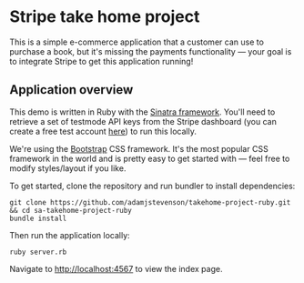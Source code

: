# Stripe take home project

This is a simple e-commerce application that a customer can use to purchase a book, but it's missing the payments functionality —  your goal is to integrate Stripe to get this application running!

## Application overview

This demo is written in Ruby with the [Sinatra framework](http://sinatrarb.com/intro.html). You'll need to retrieve a set of testmode API keys from the Stripe dashboard (you can create a free test account [here](https://dashboard.stripe.com/register)) to run this locally.

We're using the [Bootstrap](https://getbootstrap.com/docs/4.6/getting-started/introduction/) CSS framework. It's the most popular CSS framework in the world and is pretty easy to get started with — feel free to modify styles/layout if you like. 

To get started, clone the repository and run bundler to install dependencies:

```
git clone https://github.com/adamjstevenson/takehome-project-ruby.git && cd sa-takehome-project-ruby
bundle install
```

Then run the application locally:

```
ruby server.rb
```

Navigate to [http://localhost:4567](http://localhost:4567) to view the index page.
